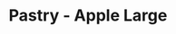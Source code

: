 ---
title: Pastry - Apple Large
price: $49.54
description: Suspendisse potenti. In eleifend quam a odio. In hac habitasse platea dictumst.
image: https://dummyimage.com/100x250.png/ff4444/ffffff
---